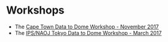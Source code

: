 # Workshops

* The [Cape Town Data to Dome Workshop - November 2017](https://github.com/IPSScienceVisualization/Workshops/tree/master/CapeTown2018)
* The [IPS/NAOJ Tokyo Data to Dome Workshop - March 2017](https://github.com/IPSScienceVisualization/Workshops/tree/master/Tokyo2017)

